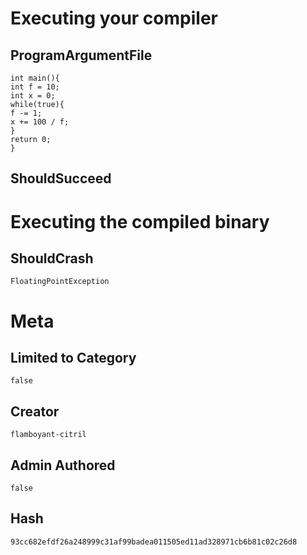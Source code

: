 # Executing your compiler

## ProgramArgumentFile

```
int main(){
int f = 10;
int x = 0;
while(true){
f -= 1;
x += 100 / f;
}
return 0;
}
```

## ShouldSucceed

# Executing the compiled binary

## ShouldCrash

```
FloatingPointException
```

# Meta

## Limited to Category

```
false
```

## Creator

```
flamboyant-citril
```

## Admin Authored

```
false
```

## Hash

```
93cc682efdf26a248999c31af99badea011505ed11ad328971cb6b81c02c26d8
```
